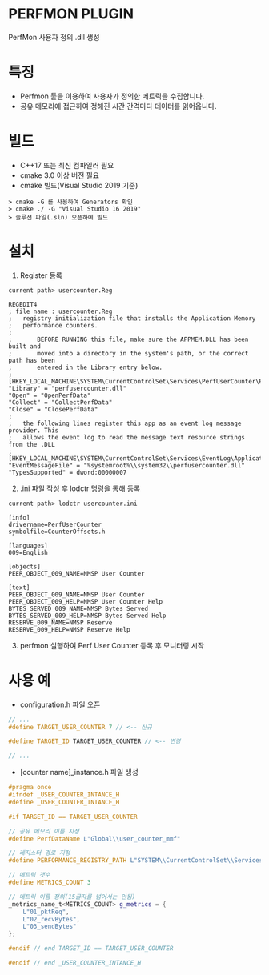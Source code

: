 # PERFMON PLUGIN
PerfMon 사용자 정의 .dll 생성

# 특징
- Perfmon 툴을 이용하여 사용자가 정의한 메트릭을 수집합니다.
- 공유 메모리에 접근하여 정해진 시간 간격마다 데이터를 읽어옵니다.

# 빌드
- C++17 또는 최신 컴파일러 필요
- cmake 3.0 이상 버전 필요
- cmake 빌드(Visual Studio 2019 기준)
```
> cmake -G 를 사용하여 Generators 확인
> cmake ./ -G "Visual Studio 16 2019"
> 솔루션 파일(.sln) 오픈하여 빌드
```

# 설치
1) Register 등록

```console
current path> usercounter.Reg
```

```
REGEDIT4
; file name : usercounter.Reg
;	registry initialization file that installs the Application Memory 
;	performance counters.
;
;		BEFORE RUNNING this file, make sure the APPMEM.DLL has been built and
;		moved into a directory in the system's path, or the correct path has been
;		entered in the Library entry below.
;
[HKEY_LOCAL_MACHINE\SYSTEM\CurrentControlSet\Services\PerfUserCounter\Performance]
"Library" = "perfusercounter.dll"
"Open" = "OpenPerfData"
"Collect" = "CollectPerfData"
"Close" = "ClosePerfData"
;
;	the following lines register this app as an event log message provider. This
;	allows the event log to read the message text resource strings from the .DLL
;
[HKEY_LOCAL_MACHINE\SYSTEM\CurrentControlSet\Services\EventLog\Application\PerfUserCounter]
"EventMessageFile" = "%systemroot%\\system32\\perfusercounter.dll"
"TypesSupported" = dword:00000007
```

2) .ini 파일 작성 후 lodctr 명령을 통해 등록
```console
current path> lodctr usercounter.ini
```

```
[info]
drivername=PerfUserCounter
symbolfile=CounterOffsets.h

[languages]
009=English

[objects]
PEER_OBJECT_009_NAME=NMSP User Counter

[text]
PEER_OBJECT_009_NAME=NMSP User Counter
PEER_OBJECT_009_HELP=NMSP User Counter Help
BYTES_SERVED_009_NAME=NMSP Bytes Served
BYTES_SERVED_009_HELP=NMSP Bytes Served Help
RESERVE_009_NAME=NMSP Reserve
RESERVE_009_HELP=NMSP Reserve Help
```

3) perfmon 실행하여 Perf User Counter 등록 후 모니터링 시작

# 사용 예
- configuration.h 파일 오픈
```cpp
// ...
#define TARGET_USER_COUNTER 7 // <-- 신규

#define TARGET_ID TARGET_USER_COUNTER // <-- 변경

// ...
```
- [counter name]_instance.h 파일 생성

```cpp
#pragma once
#ifndef _USER_COUNTER_INTANCE_H
#define _USER_COUNTER_INTANCE_H

#if TARGET_ID == TARGET_USER_COUNTER

// 공유 메모리 이름 지정
#define PerfDataName L"Global\\user_counter_mmf" 

// 레지스터 경로 지정
#define PERFORMANCE_REGISTRY_PATH L"SYSTEM\\CurrentControlSet\\Services\\PerfUserCounter\\Performance" 

// 메트릭 갯수 
#define METRICS_COUNT 3

// 메트릭 이름 정의(15글자를 넘어서는 안됨)
_metrics_name_t<METRICS_COUNT> g_metrics = {
	L"01_pktReq",
	L"02_recvBytes",
	L"03_sendBytes"
};

#endif // end TARGET_ID == TARGET_USER_COUNTER

#endif // end _USER_COUNTER_INTANCE_H
```

